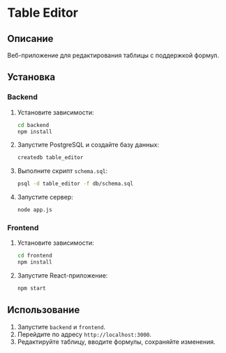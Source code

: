 # Table Editor

## Описание
Веб-приложение для редактирования таблицы с поддержкой формул.

## Установка

### Backend
1. Установите зависимости:
    ```bash
    cd backend
    npm install
    ```
2. Запустите PostgreSQL и создайте базу данных:
    ```bash
    createdb table_editor
    ```
3. Выполните скрипт `schema.sql`:
    ```bash
    psql -d table_editor -f db/schema.sql
    ```
4. Запустите сервер:
    ```bash
    node app.js
    ```

### Frontend
1. Установите зависимости:
    ```bash
    cd frontend
    npm install
    ```
2. Запустите React-приложение:
    ```bash
    npm start
    ```

## Использование
1. Запустите `backend` и `frontend`.
2. Перейдите по адресу `http://localhost:3000`.
3. Редактируйте таблицу, вводите формулы, сохраняйте изменения.
